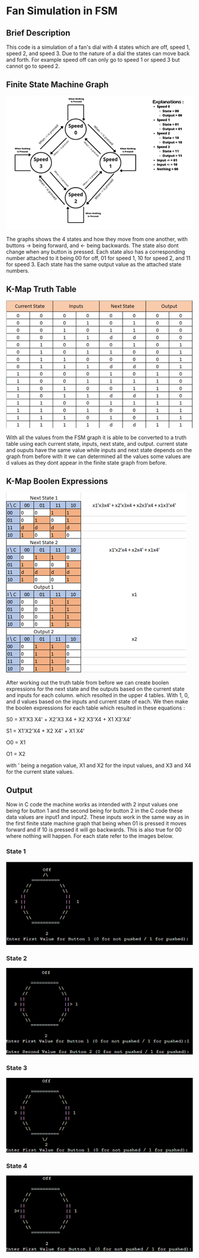# Fan Simulation in FSM
## Brief Description
This code is a simulation of a fan's dial with 4 states which are off, speed 1, speed 2, and speed 3. Due to the nature of a dial the states can move back and forth. For example speed off can only go to speed 1 or speed 3 but cannot go to speed 2.
## Finite State Machine Graph
![FSM](img/Ex.png)

The graphs shows the 4 states and how they move from one another, with buttons -> being forward, and <- being backwards. The state also dont change when any button is pressed. Each state also has a corresponding number attached to it being 00 for off, 01 for speed 1, 10 for speed 2, and 11 for speed 3. Each state has the same output value as the attached state numbers.
## K-Map Truth Table
![map](img/map.png)

With all the values from the FSM graph it is able to be converted to a truth table using each current state, inputs, next state, and output. current state and ouputs have the same value while inputs and next state depends on the graph from before with it we can determined all the values some values are d values as they dont appear in the finite state graph from before.
## K-Map Boolen Expressions
![bool](img/algebra.png)

After working out the truth table from before we can create boolen expressions for the next state and the outputs based on the current state and inputs for each column. which resolted in the upper 4 tables. With 1, 0, and d values based on the inputs and current state of each. We then make the boolen expressions for each table which resulted in these equations :

S0 = X1'X3 X4' + X2'X3 X4 + X2 X3'X4 + X1 X3'X4'

S1 = X1'X2'X4 + X2 X4' + X1 X4'

O0 = X1

O1 = X2

with ' being a negation value, X1 and X2 for the input values, and X3 and X4 for the current state values.
## Output
Now in C code the machine works as intended with 2 input values one being for button 1 and the second being for button 2 in the C code these data values are input1 and input2. These inputs work in the same way as in the first finite state machine graph that being when 01 is pressed it moves forward and if 10 is pressed it will go backwards. This is also true for 00 where nothing will happen. For each state refer to the images below.
### State 1
![1](img/default.png)
### State 2
![2](img/1.png)
### State 3
![3](img/2.png)
### State 4
![4](img/3.png)
